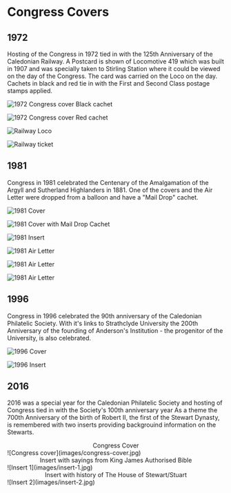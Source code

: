 # Congress Covers

## 1972

Hosting of the Congress in 1972 tied in with the 125th Anniversary of the Caledonian Railway. A Postcard is shown of Locomotive 419 which was built in 1907 and was specially taken to Stirling Station where it could be viewed on the day of the Congress. The card was carried on the Loco on the day. Cachets in black and red tie in with the First and Second Class postage stamps applied.

![1972 Congress cover Black cachet](images/1972-cover.jpg)

![1972 Congress cover Red cachet](images/1972-Cover-Red-Cachet.jpg)

![Railway Loco](images/Railway-Loco-419.jpg)

![Railway ticket](images/Ticket-to-see-Loco-419-at-Stirling-Station.jpg)

## 1981

Congress in 1981 celebrated the Centenary of the Amalgamation of the Argyll and Sutherland Highlanders in 1881. One of the covers and the Air Letter were dropped from a balloon and have a "Mail Drop" cachet.

![1981 Cover](images/1981-cover.jpg)

![1981 Cover with Mail Drop Cachet](images/Cover-with-Mail-Drop-Cachet.jpg)

![1981 Insert](images/1981-insert.jpg)

![1981 Air Letter](images/1981-airletter-1.jpg)

![1981 Air Letter](images/1981-airletter-2.jpg)

![1981 Air Letter](images/1981-airletter-3.jpg)

## 1996

Congress in 1996 celebrated the 90th anniversary of the Caledonian Philatelic Society. With it's links to Strathclyde University the 200th Anniversary of the founding of Anderson's Institution - the progenitor of the University, is also celebrated. 

![1996 Cover](images/1996-cover.jpg)

![1996 Insert](images/1996-insert.jpg)

## 2016

2016 was a special year for the Caledonian Philatelic Society and hosting of Congress tied in with the Society's 100th anniversary year As a theme the 700th Anniversary of the birth of Robert II, the first of the Stewart Dynasty, is remembered with two inserts providing backgrouind information on the Stewarts. 

<div align="center">Congress Cover</div>
![Congress cover](images/congress-cover.jpg)
<div align="center">Insert with sayings from King James Authorised Bible</div>
![Insert 1](images/insert-1.jpg)
<div align="center">Insert with history of The House of Stewart/Stuart</div>
![Insert 2](images/insert-2.jpg)

